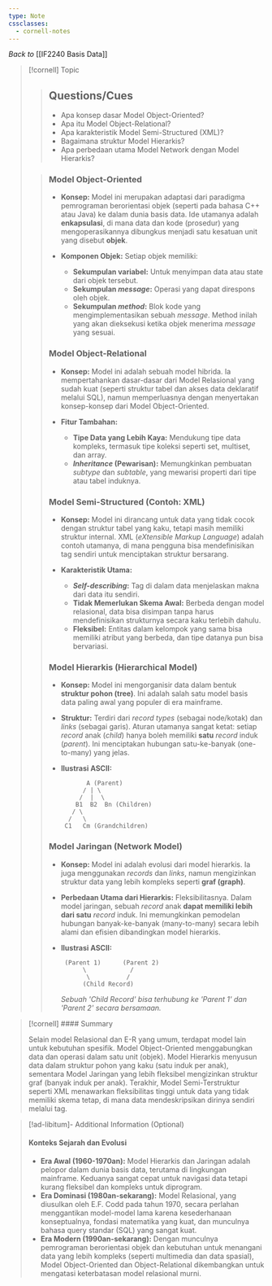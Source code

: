 ```yaml
---
type: Note
cssclasses:
  - cornell-notes
---
```

_Back to_ [[IF2240 Basis Data]]

> [!cornell] Topic
> > ## Questions/Cues
> > 
> > - Apa konsep dasar Model Object-Oriented?
> > - Apa itu Model Object-Relational?
> > - Apa karakteristik Model Semi-Structured (XML)?
> > - Bagaimana struktur Model Hierarkis?
> > - Apa perbedaan utama Model Network dengan Model Hierarkis?
> 
> > ### Model Object-Oriented
> > 
> > - **Konsep:** Model ini merupakan adaptasi dari paradigma pemrograman berorientasi objek (seperti pada bahasa C++ atau Java) ke dalam dunia basis data. Ide utamanya adalah **enkapsulasi**, di mana data dan kode (prosedur) yang mengoperasikannya dibungkus menjadi satu kesatuan unit yang disebut **objek**.
> >     
> > - **Komponen Objek:** Setiap objek memiliki:
> >     
> >     - **Sekumpulan variabel:** Untuk menyimpan data atau state dari objek tersebut.
> >     - **Sekumpulan _message_:** Operasi yang dapat direspons oleh objek.
> >     - **Sekumpulan _method_:** Blok kode yang mengimplementasikan sebuah _message_. Method inilah yang akan dieksekusi ketika objek menerima _message_ yang sesuai.
> > 
> > ### Model Object-Relational
> > 
> > - **Konsep:** Model ini adalah sebuah model hibrida. Ia mempertahankan dasar-dasar dari Model Relasional yang sudah kuat (seperti struktur tabel dan akses data deklaratif melalui SQL), namun memperluasnya dengan menyertakan konsep-konsep dari Model Object-Oriented.
> >     
> > - **Fitur Tambahan:**
> >     
> >     - **Tipe Data yang Lebih Kaya:** Mendukung tipe data kompleks, termasuk tipe koleksi seperti set, multiset, dan array.
> >     - **_Inheritance_ (Pewarisan):** Memungkinkan pembuatan _subtype_ dan _subtable_, yang mewarisi properti dari tipe atau tabel induknya.
> > 
> > ### Model Semi-Structured (Contoh: XML)
> > 
> > - **Konsep:** Model ini dirancang untuk data yang tidak cocok dengan struktur tabel yang kaku, tetapi masih memiliki struktur internal. XML (_eXtensible Markup Language_) adalah contoh utamanya, di mana pengguna bisa mendefinisikan tag sendiri untuk menciptakan struktur bersarang.
> >     
> > - **Karakteristik Utama:**
> >     
> >     - **_Self-describing_:** Tag di dalam data menjelaskan makna dari data itu sendiri.
> >     - **Tidak Memerlukan Skema Awal:** Berbeda dengan model relasional, data bisa disimpan tanpa harus mendefinisikan strukturnya secara kaku terlebih dahulu.
> >     - **Fleksibel:** Entitas dalam kelompok yang sama bisa memiliki atribut yang berbeda, dan tipe datanya pun bisa bervariasi.
> > 
> > ### Model Hierarkis (Hierarchical Model)
> > 
> > - **Konsep:** Model ini mengorganisir data dalam bentuk **struktur pohon (tree)**. Ini adalah salah satu model basis data paling awal yang populer di era mainframe.
> >     
> > - **Struktur:** Terdiri dari _record types_ (sebagai node/kotak) dan _links_ (sebagai garis). Aturan utamanya sangat ketat: setiap _record_ anak (_child_) hanya boleh memiliki **satu** _record_ induk (_parent_). Ini menciptakan hubungan satu-ke-banyak (one-to-many) yang jelas.
> >     
> > - **Ilustrasi ASCII:**
> >     
> >     ```
> >            A (Parent)
> >           / | \
> >          /  |  \
> >         B1  B2  Bn (Children)
> >        / \
> >       /   \
> >      C1   Cm (Grandchildren)
> >     ```
> >     
> > 
> > ### Model Jaringan (Network Model)
> > 
> > - **Konsep:** Model ini adalah evolusi dari model hierarkis. Ia juga menggunakan _records_ dan _links_, namun mengizinkan struktur data yang lebih kompleks seperti **graf (graph)**.
> >     
> > - **Perbedaan Utama dari Hierarkis:** Fleksibilitasnya. Dalam model jaringan, sebuah _record_ anak **dapat memiliki lebih dari satu** _record_ induk. Ini memungkinkan pemodelan hubungan banyak-ke-banyak (many-to-many) secara lebih alami dan efisien dibandingkan model hierarkis.
> >     
> > - **Ilustrasi ASCII:**
> >     
> >     ```
> >      (Parent 1)      (Parent 2)
> >           \            /
> >            \          /
> >           (Child Record)
> >     ```
> >     
> >     _Sebuah 'Child Record' bisa terhubung ke 'Parent 1' dan 'Parent 2' secara bersamaan._
> >     

> [!cornell] #### Summary
> 
> Selain model Relasional dan E-R yang umum, terdapat model lain untuk kebutuhan spesifik. Model Object-Oriented menggabungkan data dan operasi dalam satu unit (objek). Model Hierarkis menyusun data dalam struktur pohon yang kaku (satu induk per anak), sementara Model Jaringan yang lebih fleksibel mengizinkan struktur graf (banyak induk per anak). Terakhir, Model Semi-Terstruktur seperti XML menawarkan fleksibilitas tinggi untuk data yang tidak memiliki skema tetap, di mana data mendeskripsikan dirinya sendiri melalui tag.

> [!ad-libitum]- Additional Information (Optional)
> 
> #### Konteks Sejarah dan Evolusi
> 
> - **Era Awal (1960-1970an):** Model Hierarkis dan Jaringan adalah pelopor dalam dunia basis data, terutama di lingkungan mainframe. Keduanya sangat cepat untuk navigasi data tetapi kurang fleksibel dan kompleks untuk diprogram.
> - **Era Dominasi (1980an-sekarang):** Model Relasional, yang diusulkan oleh E.F. Codd pada tahun 1970, secara perlahan menggantikan model-model lama karena kesederhanaan konseptualnya, fondasi matematika yang kuat, dan munculnya bahasa query standar (SQL) yang sangat kuat.
> - **Era Modern (1990an-sekarang):** Dengan munculnya pemrograman berorientasi objek dan kebutuhan untuk menangani data yang lebih kompleks (seperti multimedia dan data spasial), Model Object-Oriented dan Object-Relational dikembangkan untuk mengatasi keterbatasan model relasional murni.